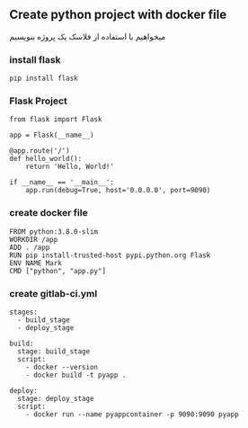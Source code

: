 ## Create python project with docker file

میخواهیم با استفاده از فلاسک یک پروژه بنویسیم
### install flask

```
pip install flask
```

### Flask Project
```
from flask import Flask

app = Flask(__name__)

@app.route('/')
def hello_world():
    return 'Hello, World!'

if __name__ == '__main__':
    app.run(debug=True, host='0.0.0.0', port=9090)
```


### create docker file
```
FROM python:3.8.0-slim
WORKDIR /app
ADD . /app
RUN pip install-trusted-host pypi.python.org Flask
ENV NAME Mark
CMD ["python", "app.py"]
```

### create gitlab-ci.yml
```
stages:
  - build_stage
  - deploy_stage

build:
  stage: build_stage
  script:
    - docker --version
    - docker build -t pyapp .

deploy:
  stage: deploy_stage
  script:
    - docker run --name pyappcontainer -p 9090:9090 pyapp
```



